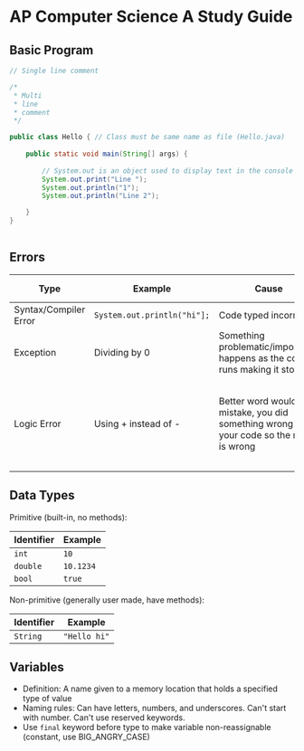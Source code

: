 # AP Computer Science A Study Guide



## Basic Program

```java
// Single line comment

/*
 * Multi
 * line
 * comment
 */

public class Hello { // Class must be same name as file (Hello.java)
    
    public static void main(String[] args) {
        
        // System.out is an object used to display text in the console
        System.out.print("Line ");
        System.out.println("1");
        System.out.println("Line 2");

    }
}
    
```

## Errors

| Type | Example | Cause | Happens when? |
| ---- | ------- | ---------- | ---------- |
| Syntax/Compiler Error | `System.out.println("hi"];` | Code typed incorrectly | Compile time |
| Exception | Dividing by 0 | Something problematic/impossible happens as the code runs making it stop | Run time |
| Logic Error | Using + instead of - | Better word would be mistake, you did something wrong in your code so the result is wrong | Usually after run and compared actual output to anticipated output |


## Data Types

Primitive (built-in, no methods):

| Identifier | Example |
| ---------- | ------- |
| `int` | `10` |
| `double` | `10.1234` |
| `bool` | `true` |

Non-primitive (generally user made, have methods):

| Identifier | Example |
| ---------- | ------- |
| `String` | `"Hello hi"` |


## Variables

- Definition: A name given to a memory location that holds a specified type of value
- Naming rules: Can have letters, numbers, and underscores. Can't start with number. Can't use reserved keywords.
- Use `final` keyword before type to make variable non-reassignable (constant, use BIG_ANGRY_CASE)










